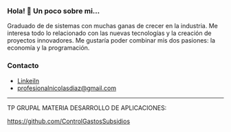 ### Hola! 👋 Un poco sobre mi...

Graduado de de sistemas con muchas ganas de crecer en la industria. Me interesa todo lo relacionado con las nuevas tecnologías y la creación de proyectos innovadores. Me gustaría poder combinar mis dos pasiones: la economía y la programación.

### Contacto

 - [LinkeiIn](https://www.linkedin.com/in/profesional-nicolas-diaz/)
 - profesionalnicolasdiaz@gmail.com
 _____________________________________________________________
 
 TP GRUPAL MATERIA DESARROLLO DE APLICACIONES:
 
 https://github.com/ControlGastosSubsidios
 
 

<!--
**nicolasDunahur/nicolasDunahur** is a ✨ _special_ ✨ repository because its `README.md` (this file) appears on your GitHub profile.

### Skills
[!Python](https://img.shields.io/badge/PYTHON-<MESSAGE>-<COLOR>)
https://shields.io/
-->
